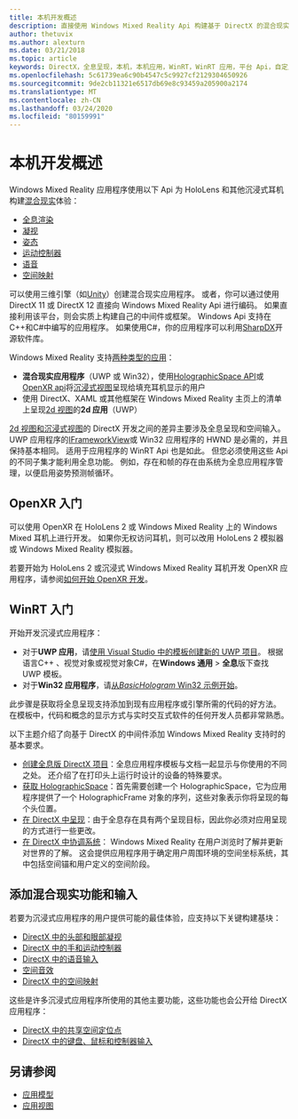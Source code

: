 ```yaml
---
title: 本机开发概述
description: 直接使用 Windows Mixed Reality Api 构建基于 DirectX 的混合现实引擎。
author: thetuvix
ms.author: alexturn
ms.date: 03/21/2018
ms.topic: article
keywords: DirectX，全息呈现，本机，本机应用，WinRT，WinRT 应用，平台 Api，自定义引擎，中间件
ms.openlocfilehash: 5c61739ea6c90b4547c5c9927cf2129304650926
ms.sourcegitcommit: 9de2cb11321e6517db69e8c93459a205900a2174
ms.translationtype: MT
ms.contentlocale: zh-CN
ms.lasthandoff: 03/24/2020
ms.locfileid: "80159991"
---
```

# <a name="native-development-overview"></a>本机开发概述

Windows Mixed Reality 应用程序使用以下 Api 为 HoloLens 和其他沉浸式耳机构建[混合现实](mixed-reality.md)体验：

 - [全息渲染](rendering.md)
 - [凝视](gaze-and-commit.md)
 - [姿态](gaze-and-commit.md#composite-gestures)
 - [运动控制器](motion-controllers.md)
 - [语音](voice-input.md)
 - [空间映射](spatial-mapping.md)

可以使用三维引擎（如[Unity](unity-development-overview.md)）创建混合现实应用程序。 或者，你可以通过使用 DirectX 11 或 DirectX 12 直接向 Windows Mixed Reality Api 进行编码。 如果直接利用该平台，则会实质上构建自己的中间件或框架。 Windows Api 支持在C++和C#中编写的应用程序。 如果使用C#，你的应用程序可以利用[SharpDX](https://sharpdx.org/)开源软件库。

Windows Mixed Reality 支持[两种类型的应用](app-views.md)：
* **混合现实应用程序**（UWP 或 Win32），使用[HolographicSpace API](getting-a-holographicspace.md)或[OpenXR api](openxr.md)将[沉浸式视图](app-views.md)呈现给填充耳机显示的用户
* 使用 DirectX、XAML 或其他框架在 Windows Mixed Reality 主页上的清单上呈现[2d 视图](app-views.md#2d-views)的**2d 应用**（UWP）

[2d 视图和沉浸式视图](app-views.md)的 DirectX 开发之间的差异主要涉及全息呈现和空间输入。 UWP 应用程序的[IFrameworkView](https://msdn.microsoft.com/library/windows/apps/windows.applicationmodel.core.iframeworkview.aspx)或 Win32 应用程序的 HWND 是必需的，并且保持基本相同。 适用于应用程序的 WinRT Api 也是如此。 但您必须使用这些 Api 的不同子集才能利用全息功能。 例如，存在和帧的存在由系统为全息应用程序管理，以便启用姿势预测帧循环。

## <a name="get-started-with-openxr"></a>OpenXR 入门

可以使用 OpenXR 在 HoloLens 2 或 Windows Mixed Reality 上的 Windows Mixed 耳机上进行开发。  如果你无权访问耳机，则可以改用 HoloLens 2 模拟器或 Windows Mixed Reality 模拟器。

若要开始为 HoloLens 2 或沉浸式 Windows Mixed Reality 耳机开发 OpenXR 应用程序，请参阅[如何开始 OpenXR 开发](openxr-getting-started.md)。

## <a name="get-started-with-winrt"></a>WinRT 入门

开始开发沉浸式应用程序：
* 对于**UWP 应用**，请[使用 Visual Studio 中的模板创建新的 UWP 项目](creating-a-holographic-directx-project.md)。 根据语言C++ 、视觉对象或视觉对象C#，在**Windows 通用** > **全息**版下查找 UWP 模板。
* 对于**Win32 应用程序**，请[从*BasicHologram* Win32 示例开始](creating-a-holographic-directx-project.md#creating-a-win32-project)。

此步骤是获取将全息呈现支持添加到现有应用程序或引擎所需的代码的好方法。 在模板中，代码和概念的显示方式与实时交互式软件的任何开发人员都非常熟悉。

以下主题介绍了向基于 DirectX 的中间件添加 Windows Mixed Reality 支持时的基本要求。

* [创建全息版 DirectX 项目](creating-a-holographic-directx-project.md)：全息应用程序模板与文档一起显示与你使用的不同之处。 还介绍了在打印头上运行时设计的设备的特殊要求。
* [获取 HolographicSpace](getting-a-holographicspace.md)：首先需要创建一个 HolographicSpace，它为应用程序提供了一个 HolographicFrame 对象的序列，这些对象表示你将呈现的每个头位置。
* [在 DirectX 中呈现](rendering-in-directx.md)：由于全息存在具有两个呈现目标，因此你必须对应用呈现的方式进行一些更改。
* [在 DirectX 中协调系统](coordinate-systems-in-directx.md)： Windows Mixed Reality 在用户浏览时了解并更新对世界的了解。 这会提供应用程序用于确定用户周围环境的空间坐标系统，其中包括空间锚和用户定义的空间阶段。

## <a name="add-mixed-reality-capabilities-and-inputs"></a>添加混合现实功能和输入

若要为沉浸式应用程序的用户提供可能的最佳体验，应支持以下关键构建基块：

* [DirectX 中的头部和眼部凝视](gaze-in-directx.md)
* [DirectX 中的手和运动控制器](hands-and-motion-controllers-in-directx.md)
* [DirectX 中的语音输入](voice-input-in-directx.md)
* [空间音效](https://docs.microsoft.com/windows/win32/coreaudio/spatial-sound)
* [DirectX 中的空间映射](spatial-mapping-in-directx.md)

这些是许多沉浸式应用程序所使用的其他主要功能，这些功能也会公开给 DirectX 应用程序：

* [DirectX 中的共享空间定位点](shared-spatial-anchors-in-directx.md)
* [DirectX 中的键盘、鼠标和控制器输入](keyboard-mouse-and-controller-input-in-directx.md)

## <a name="see-also"></a>另请参阅
* [应用模型](app-model.md)
* [应用视图](app-views.md)

